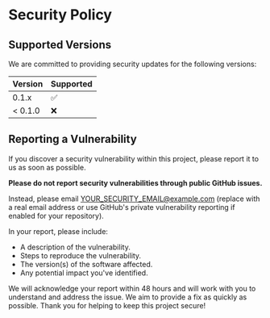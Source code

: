 # Security Policy

## Supported Versions

We are committed to providing security updates for the following versions:

| Version | Supported          |
| ------- | ------------------ |
| 0.1.x   | :white_check_mark: |
| < 0.1.0 | :x:                |

## Reporting a Vulnerability

If you discover a security vulnerability within this project, please report it to us as soon as possible.

**Please do not report security vulnerabilities through public GitHub issues.**

Instead, please email [YOUR_SECURITY_EMAIL@example.com](mailto:YOUR_SECURITY_EMAIL@example.com) (replace with a real email address or use GitHub's private vulnerability reporting if enabled for your repository).

In your report, please include:

- A description of the vulnerability.
- Steps to reproduce the vulnerability.
- The version(s) of the software affected.
- Any potential impact you've identified.

We will acknowledge your report within 48 hours and will work with you to understand and address the issue. We aim to provide a fix as quickly as possible. Thank you for helping to keep this project secure!
